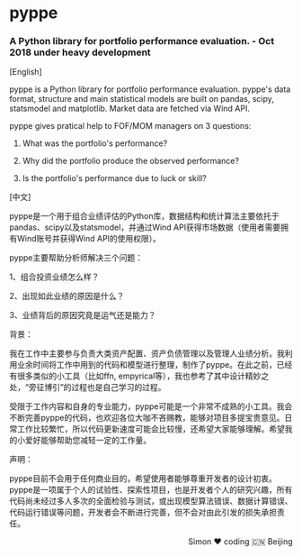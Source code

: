 # pyppe
### A Python library for portfolio performance evaluation. - Oct 2018 under heavy development

[English]

pyppe is a Python library for portfolio performance evaluation. pyppe's data format, structure and main statistical models are built on pandas, scipy, statsmodel and matplotlib. Market data are fetched via Wind API.

pyppe gives pratical help to FOF/MOM managers on 3 questions:

1. What was the portfolio's performance?

2. Why did the portfolio produce the observed performance?

3. Is the portfolio's performance due to luck or skill?

[中文]

pyppe是一个用于组合业绩评估的Python库，数据结构和统计算法主要依托于pandas、scipy以及statsmodel，并通过Wind API获得市场数据（使用者需要拥有Wind账号并获得Wind API的使用权限）。

pyppe主要帮助分析师解决三个问题：

1、组合投资业绩怎么样？

2、出现如此业绩的原因是什么？

3、业绩背后的原因究竟是运气还是能力？

背景：

我在工作中主要参与负责大类资产配置、资产负债管理以及管理人业绩分析。我利用业余时间将工作中用到的代码和模型进行整理，制作了pyppe。在此之前，已经有很多类似的小工具（比如ffn, empyrical等），我也参考了其中设计精妙之处，“旁征博引”的过程也是自己学习的过程。

受限于工作内容和自身的专业能力，pyppe可能是一个非常不成熟的小工具。我会不断完善pyppe的代码，也欢迎各位大咖不吝赐教，能够对项目多提宝贵意见。日常工作比较繁忙，所以代码更新速度可能会比较慢，还希望大家能够理解。希望我的小爱好能够帮助您减轻一定的工作量。

声明：

pyppe目前不会用于任何商业目的，希望使用者能够尊重开发者的设计初衷。pyppe是一项属于个人的试验性、探索性项目，也是开发者个人的研究兴趣，所有代码尚未经过多人多次的全面检验与测试，或出现模型算法错误、数据计算错误、代码运行错误等问题，开发者会不断进行完善，但不会对由此引发的损失承担责任。


<p align="right">Simon ❤️ coding 🇨🇳 Beijing</p>
